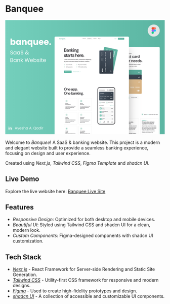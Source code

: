 # Banquee

![Banquee Preview](public/assets/banquee..png)

Welcome to *Banquee*! A SaaS & banking website. This project is a modern and elegant website built to provide a seamless banking experience, focusing on design and user experience.

Created using *Next.js*, *Tailwind CSS*, *Figma Template* and *shadcn UI*.


## Live Demo

Explore the live website here: [Banquee Live Site](https://banquee-ayeshaqadir.vercel.app/)

## Features

- *Responsive Design*: Optimized for both desktop and mobile devices.
- *Beautiful UI*: Styled using Tailwind CSS and shadcn UI for a clean, modern look.
- *Custom Components*: Figma-designed components with shadcn UI customization.

## Tech Stack

- *[Next.js](https://nextjs.org/)* - React Framework for Server-side Rendering and Static Site Generation.
- *[Tailwind CSS](https://tailwindcss.com/)* - Utility-first CSS framework for responsive and modern designs.
- *[Figma](https://figma.com/)* - Used to create high-fidelity prototypes and design.
- *[shadcn UI](https://ui.shadcn.dev/)* - A collection of accessible and customizable UI components.
